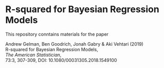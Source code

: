 # R-squared for Bayesian Regression Models

This repository conntains materials for the paper

Andrew Gelman, Ben Goodrich, Jonah Gabry & Aki Vehtari (2019)    
R-squared for Bayesian Regression Models,     
*The American Statistician*,     
73:3, 307-309, DOI: 10.1080/00031305.2018.1549100
